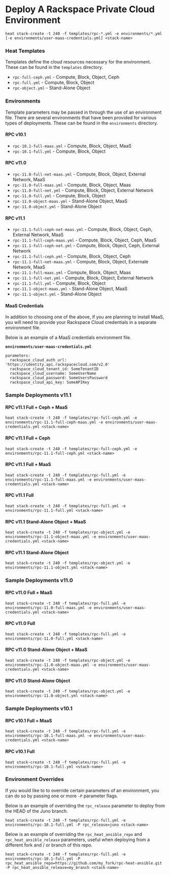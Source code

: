 # Deploy A Rackspace Private Cloud Environment

```
heat stack-create -t 240 -f templates/rpc-*.yml -e environments/*.yml [-e environments/user-maas-credentials.yml] <stack-name>
```

### Heat Templates

Templates define the cloud resources necessary for the environment. These can be found in the `templates` directory.

* `rpc-full-ceph.yml` - Compute, Block, Object, Ceph
* `rpc-full.yml`      - Compute, Block, Object
* `rpc-object.yml`    - Stand-Alone Object

### Environments

Template parameters may be passed in through the use of an environment file. There are several environments that have been provided for various types of deployments. These can be found in the `environments` directory.

#### RPC v10.1

* `rpc-10.1-full-maas.yml` - Compute, Block, Object, MaaS
* `rpc-10.1-full.yml`      - Compute, Block, Object

#### RPC v11.0

* `rpc-11.0-full-net-maas.yml` - Compute, Block, Object, External Network, MaaS
* `rpc-11.0-full-maas.yml`     - Compute, Block, Object, Maas
* `rpc-11.0-full-net.yml`      - Compute, Block, Object, External Network
* `rpc-11.0-full.yml`          - Compute, Block, Object
* `rpc-11.0-object-maas.yml`   - Stand-Alone Object, MaaS
* `rpc-11.0-object.yml`        - Stand-Alone Object

#### RPC v11.1

* `rpc-11.1-full-ceph-net-maas.yml` - Compute, Block, Object, Ceph, External Network, MaaS
* `rpc-11.1-full-ceph-maas.yml`     - Compute, Block, Object, Ceph, MaaS
* `rpc-11.1-full-ceph-net.yml`      - Compute, Block, Object, Ceph, External Network
* `rpc-11.1-full-ceph.yml`          - Compute, Block, Object, Ceph
* `rpc-11.1-full-net-maas.yml`      - Compute, Block, Object, Externale Network, MaaS
* `rpc-11.1-full-maas.yml`          - Compute, Block, Object, Maas
* `rpc-11.1-full-net.yml`           - Compute, Block, Object, External Network
* `rpc-11.1-full.yml`               - Compute, Block, Object
* `rpc-11.1-object-maas.yml`        - Stand-Alone Object, MaaS
* `rpc-11.1-object.yml`             - Stand-Alone Object

#### MaaS Credentials

In addition to choosing one of the above, if you are planning to install MaaS, you will need to provide your Rackspace Cloud credentials in a separate environment file.

Below is an example of a MaaS credentials environment file.

**`environments/user-maas-credentials.yml`**

```
parameters:
  rackspace_cloud_auth_url: 'https://identity.api.rackspacecloud.com/v2.0'
  rackspace_cloud_tenant_id: SomeTenantID
  rackspace_cloud_username: SomeUserName
  rackspace_cloud_password: SomeUsersPassword
  rackspace_cloud_api_key: SomeAPIKey
```

### Sample Deployments v11.1

#### RPC v11.1 Full + Ceph + MaaS

```
heat stack-create -t 240 -f templates/rpc-full-ceph.yml -e environments/rpc-11.1-full-ceph-maas.yml -e environments/user-maas-credentials.yml <stack-name>
```

#### RPC v11.1 Full + Ceph

```
heat stack-create -t 240 -f templates/rpc-full-ceph.yml -e environments/rpc-11.1-full-ceph.yml <stack-name>
```

#### RPC v11.1 Full + MaaS

```
heat stack-create -t 240 -f templates/rpc-full.yml -e environments/rpc-11.1-full-maas.yml -e environments/user-maas-credentials.yml <stack-name>
```

#### RPC v11.1 Full

```
heat stack-create -t 240 -f templates/rpc-full.yml -e environments/rpc-11.1-full.yml <stack-name>
```

#### RPC v11.1 Stand-Alone Object + MaaS

```
heat stack-create -t 240 -f templates/rpc-object.yml -e environments/rpc-11.1-object-maas.yml -e environments/user-maas-credentials.yml <stack-name>
```

#### RPC v11.1 Stand-Alone Object

```
heat stack-create -t 240 -f templates/rpc-object.yml -e environments/rpc-11.1-object.yml <stack-name>
```

### Sample Deployments v11.0

#### RPC v11.0 Full + MaaS

```
heat stack-create -t 240 -f templates/rpc-full.yml -e environments/rpc-11.0-full-maas.yml -e environments/user-maas-credentials.yml <stack-name>
```

#### RPC v11.0 Full

```
heat stack-create -t 240 -f templates/rpc-full.yml -e environments/rpc-11.0-full.yml <stack-name>
```

#### RPC v11.0 Stand-Alone Object + MaaS

```
heat stack-create -t 240 -f templates/rpc-object.yml -e environments/rpc-11.0-object-maas.yml -e environments/user-maas-credentials.yml <stack-name>
```

#### RPC v11.0 Stand-Alone Object

```
heat stack-create -t 240 -f templates/rpc-object.yml -e environments/rpc-11.0-object.yml <stack-name>
```

### Sample Deployments v10.1

#### RPC v10.1 Full + MaaS

```
heat stack-create -t 240 -f templates/rpc-full.yml -e environments/rpc-10.1-full-maas.yml -e environments/user-maas-credentials.yml <stack-name>
```

#### RPC v10.1 Full

```
heat stack-create -t 240 -f templates/rpc-full.yml -e environments/rpc-10.1-full.yml <stack-name>
```

### Environment Overrides

If you would like to to override certain parameters of an environment, you can do so by passing one or more `-P` parameter flags.

Below is an example of overriding the `rpc_release` parameter to deploy from the HEAD of the Juno branch.

```
heat stack-create -t 240 -f templates/rpc-full.yml -e environments/rpc-10.1-full.yml -P rpc_release=juno <stack-name>
```

Below is an example of overriding the `rpc_heat_ansible_repo` and `rpc_heat_ansible_release` parameters, useful when deploying from a different fork and / or branch of this repo.

```
heat stack-create -t 240 -f templates/rpc-full.yml -e environments/rpc-10.1-full.yml -P rpc_heat_ansible_repo=https://github.com/my_fork/rpc-heat-ansible.git -P rpc_heat_ansible_release=my_branch <stack-name>
```
